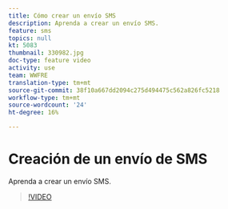```yaml
---
title: Cómo crear un envío SMS
description: Aprenda a crear un envío SMS.
feature: sms
topics: null
kt: 5083
thumbnail: 330982.jpg
doc-type: feature video
activity: use
team: WWFRE
translation-type: tm+mt
source-git-commit: 38f10a667dd2094c275d494475c562a826fc5218
workflow-type: tm+mt
source-wordcount: '24'
ht-degree: 16%

---
```



# Creación de un envío de SMS

Aprenda a crear un envío SMS.

>[!VIDEO](https://video.tv.adobe.com/v/330982)
